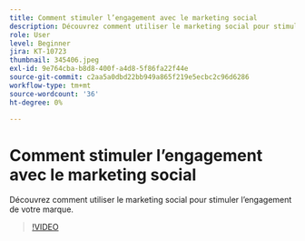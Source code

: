 ```yaml
---
title: Comment stimuler l’engagement avec le marketing social
description: Découvrez comment utiliser le marketing social pour stimuler l’engagement de votre marque.
role: User
level: Beginner
jira: KT-10723
thumbnail: 345406.jpeg
exl-id: 9e764cba-b8d8-400f-a4d8-5f86fa22f44e
source-git-commit: c2aa5a0dbd22bb949a865f219e5ecbc2c96d6286
workflow-type: tm+mt
source-wordcount: '36'
ht-degree: 0%

---
```


# Comment stimuler l’engagement avec le marketing social

Découvrez comment utiliser le marketing social pour stimuler l’engagement de votre marque.

>[!VIDEO](https://video.tv.adobe.com/v/345406/?quality=12&learn=on)
